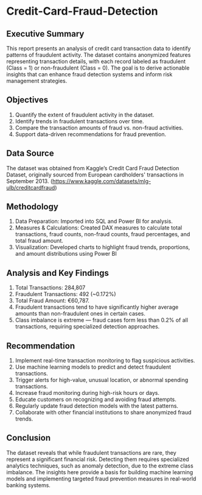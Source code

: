 # **Credit-Card-Fraud-Detection**
## **Executive Summary**
This report presents an analysis of credit card transaction data to identify patterns of fraudulent activity. The dataset contains anonymized features representing transaction details, with each record labeled as fraudulent (Class = 1) or non-fraudulent (Class = 0). The goal is to derive actionable insights that can enhance fraud detection systems and inform risk management strategies.
## **Objectives**
1.	Quantify the extent of fraudulent activity in the dataset.
2.	Identify trends in fraudulent transactions over time.
3.	Compare the transaction amounts of fraud vs. non-fraud activities.
4.	Support data-driven recommendations for fraud prevention.
## **Data Source**
The dataset was obtained from Kaggle’s Credit Card Fraud Detection Dataset, originally sourced from European cardholders' transactions in September 2013. (https://www.kaggle.com/datasets/mlg-ulb/creditcardfraud)
## **Methodology**
1.	Data Preparation: Imported into SQL and Power BI for analysis.
2. Measures & Calculations: Created DAX measures to calculate total transactions, fraud counts, non-fraud counts, fraud percentages, and total fraud amount.
3.	Visualization: Developed charts to highlight fraud trends, proportions, and amount distributions using Power BI
## **Analysis and Key Findings**
1.	Total Transactions: 284,807
2.	Fraudulent Transactions: 492 (~0.172%)
3.	Total Fraud Amount: €60,787.
4.	Fraudulent transactions tend to have significantly higher average amounts than non-fraudulent ones in certain cases.
5.	Class imbalance is extreme — fraud cases form less than 0.2% of all transactions, requiring specialized detection approaches.
## **Recommendation**
1.  Implement real-time transaction monitoring to flag suspicious activities.
2.  Use machine learning models to predict and detect fraudulent transactions.
3.  Trigger alerts for high-value, unusual location, or abnormal spending transactions.
4.  Increase fraud monitoring during high-risk hours or days.
5.  Educate customers on recognizing and avoiding fraud attempts.
6.  Regularly update fraud detection models with the latest patterns.
7.  Collaborate with other financial institutions to share anonymized fraud trends.
## **Conclusion**
The dataset reveals that while fraudulent transactions are rare, they represent a significant financial risk. Detecting them requires specialized analytics techniques, such as anomaly detection, due to the extreme class imbalance. The insights here provide a basis for building machine learning models and implementing targeted fraud prevention measures in real-world banking systems.
